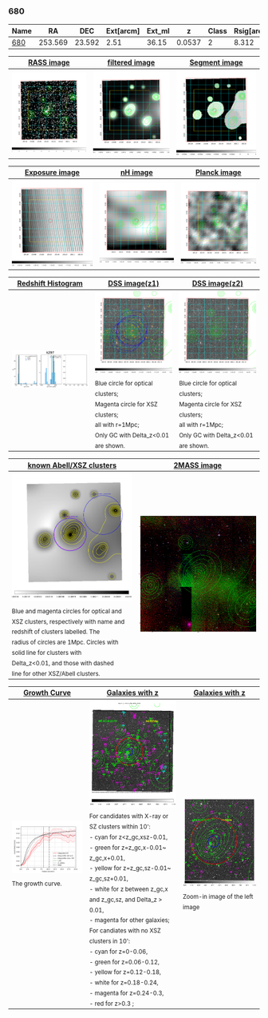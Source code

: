 <div STYLE="page-break-after: always;"></div>

### 680

|Name          |RA          |DEC      | Ext[arcm] | Ext_ml | z    | Class| Rsig[arcmin] | CRsig[c/s] | CR500[c/s] | R500[Mpc] |L500[erg/s]|F500[erg/s/cm^2]| M500[Msun]|Tx[keV]|beta|GC(XSZ,Delta_z<0.01)| GC(OPT,Delta_z<0.01)|GC|alias|
|--------------|------------|------------|---|---|-----------|--------|------|------|----|----|----|----|----|----|----|----|----|----|---|
|[680](script/680.md)     | 253.569       | 23.592       | 2.51    | 36.15   | 0.0537 | 2   | 8.312 |0.132 |0.138 |0.650 |1.589e+43 |2.318e-12 |8.232e+13 |1.931 |1.878 |MCXC, |Wen, N, |MCXC, |k297|

|[RASS image](../image/680/680_img.pdf)|[filtered image](../image/680/680_fil.pdf)|[Segment image](../image/680/680_seg.pdf)|
|-------------------|--------------------|-------------------|
| <img src="../image/680/680_img.png" width="300">  | <img src="../image/680/680_fil.png" width="300">   | <img src="../image/680/680_seg.png" width="300">  |

|[Exposure image](../image/680/680_mex.pdf)| [nH image](../image/680/680_nh.pdf)| [Planck image](../image/680/680_p.pdf)|
|-------------------|--------------------|-------------------|
|<img src="../image/680/680_mex.png" width="300">   | <img src="../image/680/680_nh.png" width="300">    | <img src="../image/680/680_p.png" width="300"> |

|[Redshift Histogram](../image/680/680_zg.pdf) | [DSS image(z1)](../image/680/680_dss_z1.pdf)      |  [DSS image(z2)](../image/680/680_dss_z2.pdf)    |
|-------------------|--------------------|-------------------|
|<img src="../image/680/680_zg.png" width="300"> |<img src="../image/680/680_dss_z1.png" width="300"> <sub><br>Blue circle for optical clusters; <br>Magenta circle for XSZ clusters; <br>all with r=1Mpc; <br>Only GC with Delta_z<0.01 are shown. </sub>| <img src="../image/680/680_dss_z2.png" width="300"><sub><br>Blue circle for optical clusters; <br>Magenta circle for XSZ clusters; <br>all with r=1Mpc; <br>Only GC with Delta_z<0.01 are shown. </sub> |

|[known Abell/XSZ clusters](../image/680/680_m.pdf) | [2MASS image](../image/680/680_2mass.pdf)      |
|-------------------|-------------------|
|<img src=../image/680/680_m.png width="300"> <sub><br>Blue and magenta circles for optical and <br>XSZ clusters, respectively with name and <br>redshift of clusters labelled. The <br>radius of circles are 1Mpc. Circles with <br>solid line for clusters with <br>Delta_z<0.01, and those with dashed <br>line for other XSZ/Abell clusters.        </sub>|<img src="../image/680/680_2mass.png" width="300">  |

|[Growth Curve](../image/680/680_gca_all.png) |[Galaxies with z](../image/680/680_opt_ned.pdf) |[Galaxies with z](../image/680/680_opt_ned_zoom.pdf) |
|-------------------|-------------------|-------------------|
| <img src="../image/680/680_gca_all.png" width="300"> <sub><br>The growth curve.</sub>| <img src=../image/680/680_opt_ned.png width="300"> <br><sub> For candidates with X-ray or SZ clusters within 10': <br> - cyan for z<z_gc,xsz-0.01, <br> - green for z=z_gc,x-0.01~ z_gc,x+0.01, <br> - yellow for z=z_gc,sz-0.01~ z_gc,sz+0.01, <br> - white for z between z_gc,x and z_gc,sz, and Delta_z > 0.01, <br> - magenta for other galaxies; <br>For candiates with no XSZ clusters in 10': <br> - cyan for z=0-0.06, <br> - green for z=0.06-0.12, <br> - yellow for z=0.12-0.18, <br> - white for z=0.18-0.24, <br> - magenta for z=0.24-0.3, <br> - red for z>0.3 ;  </sub>|<img src=../image/680/680_opt_ned_zoom.png width="300">  <br><sub> Zoom-in image of the left image</sub>|




